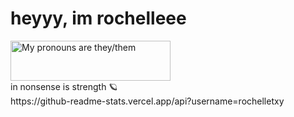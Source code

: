 <h1>heyyy, im rochelleee</h1>
<a href="https://pronouns.vercel.app" title="Add pronouns to your own profile">
  <img src="https://pronouns.vercel.app/they/them?gradient=noon%20to%20dusk" width="256" height="64" alt="My pronouns are they/them">
</a> <br>
in nonsense is strength 🪐
<br>
https://github-readme-stats.vercel.app/api?username=rochelletxy
